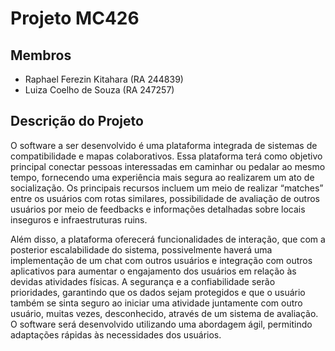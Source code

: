 # Projeto MC426

## Membros

- Raphael Ferezin Kitahara (RA 244839)
- Luiza Coelho de Souza (RA 247257)

## Descrição do Projeto
O software a ser desenvolvido é uma plataforma integrada de sistemas de compatibilidade e mapas colaborativos. Essa plataforma terá como objetivo principal conectar pessoas interessadas em caminhar ou pedalar ao mesmo tempo, fornecendo uma experiência mais segura ao realizarem um ato de socialização. Os principais recursos incluem um meio de realizar “matches” entre os usuários com rotas similares, possibilidade de avaliação de outros usuários por meio de feedbacks e informações detalhadas sobre locais inseguros e infraestruturas ruins.

Além disso, a plataforma oferecerá funcionalidades de interação, que com a posterior escalabilidade do sistema, possivelmente haverá uma implementação de um chat com outros usuários e integração com outros aplicativos para aumentar o engajamento dos usuários em relação às devidas atividades físicas. A segurança e a confiabilidade serão prioridades, garantindo que os dados sejam protegidos e que o usuário também se sinta seguro ao iniciar uma atividade juntamente com outro usuário, muitas vezes, desconhecido, através de um sistema de avaliação. O software será desenvolvido utilizando uma abordagem ágil, permitindo adaptações rápidas às necessidades dos usuários.
